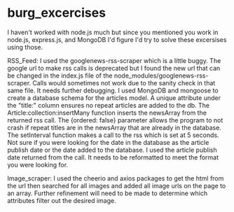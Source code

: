 # burg_excercises

I haven't worked with node.js much but since you mentioned you work in node.js, express.js, and MongoDB I'd figure I'd try to solve these excersises using those.

RSS_Feed:
I used the googlenews-rss-scraper which is a little buggy.  The google url to make rss calls is deprecated but I found the new url that can be changed in the index.js file of the node_modules/googlenews-rss-scraper.  Calls would sometimes not work due to the sanity check in that same file. It needs further debugging.
I used MongoDB and mongoose to create a database schema for the articles model.  A unique attribute under the "title:" column ensures no repeat articles are added to the db.
The Article:collection:insertMany function inserts the newsArray from the returned rss call.  The {ordered: false} parameter allows the program to not crash if repeat titles are in the newsArray that are already in the database.
The setInterval function makes a call to the rss which is set at 5 seconds.
Not sure if you were looking for the date in the database as the article publish date or the date added to the database.  I used the article publish date returned from the call. It needs to be reformatted to meet the format you were looking for.

Image_scraper:
I used the cheerio and axios packages to get the html from the url then searched for all images and added all image urls on the page to an array.  Further refinement will need to be made to determine which attributes filter out the desired image.
